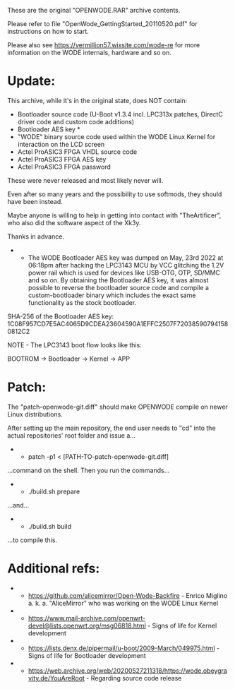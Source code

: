 These are the original "OPENWODE.RAR" archive contents.

Please refer to file "OpenWode_GettingStarted_20110520.pdf" for instructions on how to start.

Please also see https://vermillion57.wixsite.com/wode-re for more information on the WODE internals, hardware and so on.

Update:
=======

This archive, while it's in the original state, does NOT contain:

- Bootloader source code (U-Boot v1.3.4 incl. LPC313x patches, DirectC driver code and custom code additions)
- Bootloader AES key *
- "WODE" binary source code used within the WODE Linux Kernel for interaction on the LCD screen
- Actel ProASIC3 FPGA VHDL source code
- Actel ProASIC3 FPGA AES key
- Actel ProASIC3 FPGA password

These were never released and most likely never will.

Even after so many years and the possibility to use softmods, they should have been instead.

Maybe anyone is willing to help in getting into contact with "TheArtificer", who also did the software aspect of the Xk3y.

Thanks in advance.

* - The WODE Bootloader AES key was dumped on May, 23rd 2022 at 06:18pm after
    hacking the LPC3143 MCU by VCC glitching the 1.2V power rail which is used
    for devices like USB-OTG, OTP, SD/MMC and so on. By obtaining the Bootloader
    AES key, it was almost possible to reverse the bootloader source code and
    compile a custom-bootloader binary which includes the exact same functionality
    as the stock bootloader.

SHA-256 of the Bootloader AES key: 1C08F957CD7E5AC4065D9CDEA23604590A1EFFC2507F720385907941580812C2

NOTE - The LPC3143 boot flow looks like this:

BOOTROM -> Bootloader -> Kernel -> APP

Patch:
======

The "patch-openwode-git.diff" should make OPENWODE compile on newer Linux distributions.

After setting up the main repository, the end user needs to "cd" into the actual repositories' root folder and issue a...

* - patch -p1 < [PATH-TO-patch-openwode-git.diff]

...command on the shell. Then you run the commands...

* - ./build.sh prepare

...and...

* - ./build.sh build

...to compile this.

Additional refs: 
================

* - https://github.com/alicemirror/Open-Wode-Backfire - Enrico Miglino a. k. a. "AliceMirror" who was working on the WODE Linux Kernel
* - https://www.mail-archive.com/openwrt-devel@lists.openwrt.org/msg06818.html - Signs of life for Kernel development
* - https://lists.denx.de/pipermail/u-boot/2009-March/049975.html - Signs of life for Bootloader development
* - https://web.archive.org/web/20200527211318/https://wode.obeygravity.de/YouAreRoot - Regarding source code release
